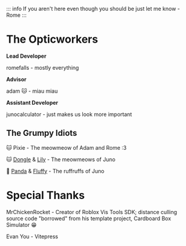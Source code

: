 ::: info
If you aren't here even though you should be just let me know - Rome
:::

# The Opticworkers


**Lead Developer**

romefalls - mostly everything

**Advisor**

adam :cat: - miau miau

**Assistant Developer**

junocalculator - just makes us look more important

## The Grumpy Idiots

:cat: Pixie - The meowmeow of Adam and Rome :3

:cat: [D](https://files.catbox.moe/x7ep27.jpg)[o](https://files.catbox.moe/0q4a80.jpg)[ng](https://files.catbox.moe/ml4df4.jpg)[le](https://files.catbox.moe/oscts4.jpg
 ) & [L](https://files.catbox.moe/kjual1.jpg)[i](https://files.catbox.moe/jzlr7t.jpg)[l](https://files.catbox.moe/jzlr7t.jpg)[y](https://files.catbox.moe/4l9pk0.jpg) - The meowmeows of Juno

:dog: [Panda](https://files.catbox.moe/be2g70.jpg) & [Fluffy](https://files.catbox.moe/70m5j7.jpg) - The ruffruffs of Juno

# Special Thanks

MrChickenRocket - Creator of Roblox Vis Tools SDK; distance culling source code "borrowed" from his template project, Cardboard Box Simulator :grin:


Evan You - Vitepress
